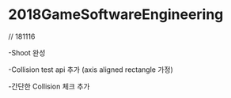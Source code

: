 # 2018GameSoftwareEngineering


// 181116

-Shoot 완성

-Collision test api 추가 (axis aligned rectangle 가정)

-간단한 Collision 체크 추가